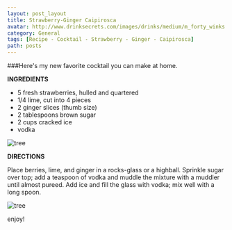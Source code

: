 ```yaml
---
layout: post_layout
title: Strawberry-Ginger Caipirosca
avatar: http://www.drinksecrets.com/images/drinks/medium/m_forty_winks.png
category: General
tags: [Recipe - Cocktail - Strawberry - Ginger - Caipirosca]
path: posts
---
```


###Here's my new favorite cocktail you can make at home. 

**INGREDIENTS**

- 5 fresh strawberries, hulled and quartered
- 1/4 lime, cut into 4 pieces
- 2 ginger slices (thumb size)
- 2 tablespoons brown sugar
- 2 cups cracked ice
- vodka

![tree](https://farm4.staticflickr.com/3782/12329014655_9a6be31676_c.jpg "ingredients")

**DIRECTIONS**

Place berries, lime, and ginger in a rocks-glass or a highball. Sprinkle sugar over top; add a teaspoon of vodka and muddle the mixture with a muddler until almost pureed. Add ice and fill the glass with vodka; mix well with a long spoon.

![tree](https://farm4.staticflickr.com/3782/12329014655_9a6be31676_c.jpg "directions")

enjoy!


